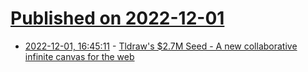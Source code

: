 # [Published on 2022-12-01](index.md)

* [2022-12-01, 16:45:11](https://news.ycombinator.com/item?id=33818822) - [Tldraw&#x27;s $2.7M Seed - A new collaborative infinite canvas for the web](https://tldraw.substack.com/p/tiny-little-seed-round)
